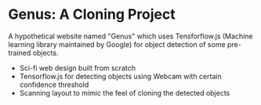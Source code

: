 # Genus: A Cloning Project
A hypothetical website named "Genus" which uses Tensforflow.js (Machine learning library maintained by Google) for object detection of some pre-trained objects.
* Sci-fi web design built from scratch
* Tensorflow.js for detecting objects using Webcam with certain confidence threshold
* Scanning layout to mimic the feel of cloning the detected objects

